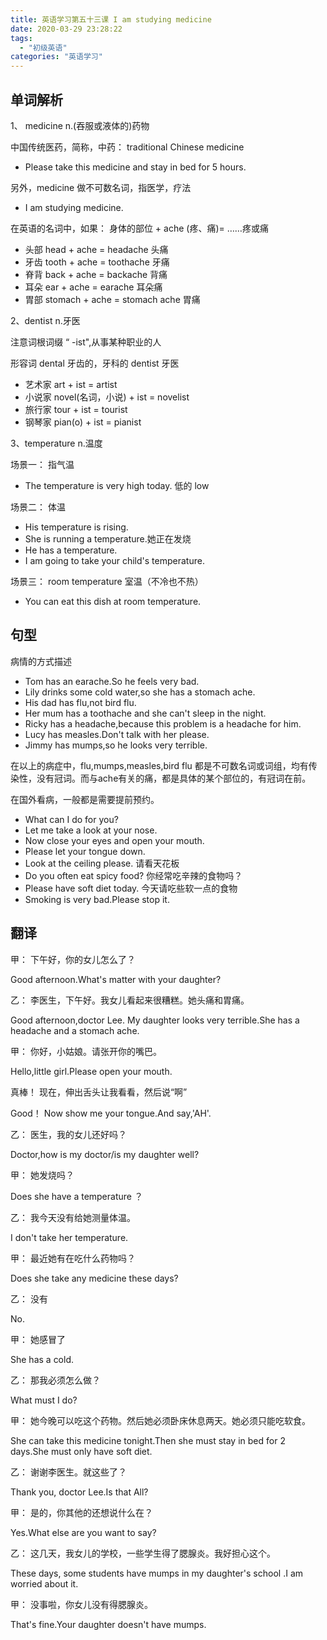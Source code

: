 ```yaml
---
title: 英语学习第五十三课 I am studying medicine
date: 2020-03-29 23:28:22
tags: 
  - "初级英语"
categories: "英语学习"
---
```


## 单词解析

1、 medicine n.(吞服或液体的)药物

中国传统医药，简称，中药： traditional Chinese medicine

- Please take this medicine and stay in bed for 5 hours.

另外，medicine 做不可数名词，指医学，疗法

- I am studying medicine.

在英语的名词中，如果： 身体的部位 + ache (疼、痛)= ……疼或痛

- 头部 head + ache = headache 头痛
- 牙齿 tooth + ache = toothache 牙痛
- 脊背 back + ache = backache 背痛
- 耳朵 ear + ache = earache 耳朵痛
- 胃部 stomach + ache = stomach ache 胃痛

2、dentist n.牙医

注意词根词缀 “ -ist",从事某种职业的人

形容词 dental 牙齿的，牙科的 dentist 牙医

- 艺术家 art + ist = artist
- 小说家 novel(名词，小说) + ist = novelist
- 旅行家 tour + ist = tourist
- 钢琴家 pian(o) + ist = pianist

3、temperature n.温度

场景一： 指气温

- The temperature is very high today.
低的 low

场景二： 体温

- His temperature is rising.
- She is running a temperature.她正在发烧
- He has a temperature.
- I am going to take your child's temperature.

场景三： room temperature 室温（不冷也不热）

- You can eat this dish at room temperature.

## 句型

病情的方式描述

- Tom has an earache.So he feels very bad.
- Lily drinks some cold water,so she has a stomach ache.
- His dad has flu,not bird flu.
- Her mum has a toothache and she can't sleep in the night.
- Ricky has a headache,because this problem is a headache for him.
- Lucy has measles.Don't talk with her please.
- Jimmy has mumps,so he looks very terrible.

在以上的病症中，flu,mumps,measles,bird flu 都是不可数名词或词组，均有传染性，没有冠词。而与ache有关的痛，都是具体的某个部位的，有冠词在前。

在国外看病，一般都是需要提前预约。

- What can I do for you?
- Let me take a look at your nose.
- Now close your eyes and open your mouth.
- Please let your tongue down.
- Look at the ceiling please. 请看天花板
- Do you often eat spicy food? 你经常吃辛辣的食物吗？
- Please have soft diet today. 今天请吃些软一点的食物
- Smoking is very bad.Please stop it.

## 翻译

甲： 下午好，你的女儿怎么了？

Good afternoon.What's matter with your daughter?

乙： 李医生，下午好。我女儿看起来很糟糕。她头痛和胃痛。

Good afternoon,doctor Lee. My daughter looks very terrible.She has a headache and a stomach ache.

甲： 你好，小姑娘。请张开你的嘴巴。

Hello,little girl.Please open your mouth.

真棒！ 现在，伸出舌头让我看看，然后说“啊”

Good！ Now show me  your tongue.And say,'AH'.

乙： 医生，我的女儿还好吗？

Doctor,how is my doctor/is my daughter well?

甲： 她发烧吗？

Does she have a temperature ？

乙： 我今天没有给她测量体温。

I don't take her temperature.

甲： 最近她有在吃什么药物吗？

Does she take any medicine these days?

乙： 没有

No.

甲： 她感冒了

She has a cold.

乙： 那我必须怎么做？

What  must I do?

甲： 她今晚可以吃这个药物。然后她必须卧床休息两天。她必须只能吃软食。

She can take this medicine tonight.Then she must stay  in  bed for 2 days.She must only have soft diet.

乙： 谢谢李医生。就这些了？

Thank you, doctor Lee.Is that All?

甲： 是的，你其他的还想说什么在？

Yes.What else are you want to say?

乙： 这几天，我女儿的学校，一些学生得了腮腺炎。我好担心这个。

These days, some  students have mumps in my daughter's school .I am worried about it.

甲： 没事啦，你女儿没有得腮腺炎。

That's fine.Your daughter doesn't have mumps.








